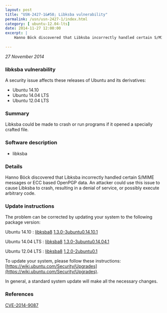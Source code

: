 ```yaml
---
layout: post
title: "USN-2427-1&#58; Libksba vulnerability"
permalink: /usn/usn-2427-1/index.html
category: [ ubuntu-12.04-lts]
date: 2014-11-27 12:00:00
excerpt: |
    Hanno Böck discovered that Libksba incorrectly handled certain S/MIME messages or ECC based OpenPGP data. An attacker could use this issue to cause Libksba to crash, resulting in a denial of service, or possibly  execute arbitrary code. 
    
--- 
```

 
 

*27 November 2014*

### libksba vulnerability

A security issue affects these releases of Ubuntu and its derivatives:

* Ubuntu 14.10
* Ubuntu 14.04 LTS
* Ubuntu 12.04 LTS

### Summary

Libksba could be made to crash or run programs if it opened a specially crafted file.

### Software description

* libksba 

### Details

Hanno Böck discovered that Libksba incorrectly handled certain S/MIME messages or ECC based OpenPGP data. An attacker could use this issue to cause Libksba to crash, resulting in a denial of service, or possibly execute arbitrary code. 

### Update instructions

The problem can be corrected by updating your system to the following package version:

Ubuntu 14.10
 : [libksba8](https://launchpad.net/ubuntu/+source/libksba) <span> [1.3.0-3ubuntu0.14.10.1](https://launchpad.net/ubuntu/+source/libksba/1.3.0-3ubuntu0.14.10.1) </span> 

Ubuntu 14.04 LTS
 : [libksba8](https://launchpad.net/ubuntu/+source/libksba) <span> [1.3.0-3ubuntu0.14.04.1](https://launchpad.net/ubuntu/+source/libksba/1.3.0-3ubuntu0.14.04.1) </span> 

Ubuntu 12.04 LTS
 : [libksba8](https://launchpad.net/ubuntu/+source/libksba) <span> [1.2.0-2ubuntu0.1](https://launchpad.net/ubuntu/+source/libksba/1.2.0-2ubuntu0.1) </span> 

To update your system, please follow these instructions: [https://wiki.ubuntu.com/Security/Upgrades](https://wiki.ubuntu.com/Security/Upgrades).

In general, a standard system update will make all the necessary changes. 

### References

 
 [CVE-2014-9087](http://people.ubuntu.com/~ubuntu-security/cve/CVE-2014-9087)
 

